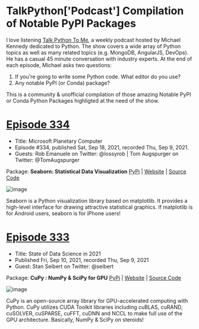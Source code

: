 # TalkPython['Podcast'] Compilation of Notable PyPI Packages

I love listening [Talk Python To Me](https://talkpython.fm/), a weekly podcast hosted by Michael Kennedy dedicated to Python. The show covers a wide array of Python topics as well as many related topics (e.g. MongoDB, AngularJS, DevOps). He has a casual 45 minute conversation with industry experts. At the end of each episode, Michael asks two questions:

1. If you're going to write some Python code. What editor do you use?
2. Any notable PyPI (or Conda) package?

This is a community & unofficial compilation of those amazing Notable PyPI or Conda Python Packages highligted at the need of the show.

# [Episode 334](https://talkpython.fm/episodes/show/334/microsoft-planetary-computer)

- Title: Microsoft Planetary Computer
- Episode #334, published Sat, Sep 18, 2021, recorded Thu, Sep 9, 2021.
- Guests: Rob Emanuele on Twitter: @lossyrob | Tom Augspurger on Twitter: @TomAugspurger

Package: **Seaborn: Statistical Data Visualization** [PyPi](https://pypi.org/project/seaborn/) | [Website](https://seaborn.pydata.org/) | [Source Code](https://github.com/cupy/cupy/)

![image](https://user-images.githubusercontent.com/12855744/134805244-6561b2e6-9b00-442c-b125-3edd347677ff.png)

Seaborn is a Python visualization library based on matplotlib. It provides a high-level interface for drawing attractive statistical graphics. If matplotlib is for Android users, seaborn is for iPhone users!



# [Episode 333](https://talkpython.fm/episodes/show/333/state-of-data-science-in-2021)

- Title: State of Data Science in 2021 
- Published Fri, Sep 10, 2021, recorded Thu, Sep 9, 2021
- Guest: Stan Seibert on Twitter: @seibert

Package: **CuPy : NumPy & SciPy for GPU** [PyPi](https://pypi.org/project/cupy/) | [Website](https://cupy.dev/) | [Source Code](https://github.com/cupy/cupy/)

![image](https://user-images.githubusercontent.com/12855744/134486395-6af8b913-9c0b-40f4-9c95-5c51ed44cf53.png)

CuPy is an open-source array library for GPU-accelerated computing with Python. CuPy utilizes CUDA Toolkit libraries including cuBLAS, cuRAND, cuSOLVER, cuSPARSE, cuFFT, cuDNN and NCCL to make full use of the GPU architecture. Basically, NumPy & SciPy on steroids! 
